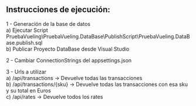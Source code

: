 Instrucciones de ejecución:
---------------------------
1 - Generación de la base de datos</br>
  a) Ejecutar Script PruebaVueling\PruebaVueling.DataBase\PublishScript\PruebaVueling.DataBase.publish.sql</br>
  b) Publicar Proyecto DataBase desde Visual Studio</br>
  
2 - Cambiar ConnectionStrings del appsettings.json</br>

3 - Urls a utilizar</br>
  a) /api/transactions -> Devuelve todas las transacciones</br>
  b) /api/transactions/{sku} -> Devuelve todas las transacciones con esa sku y su total en Euros</br>
  c) /api/rates -> Devuelve todos los rates
